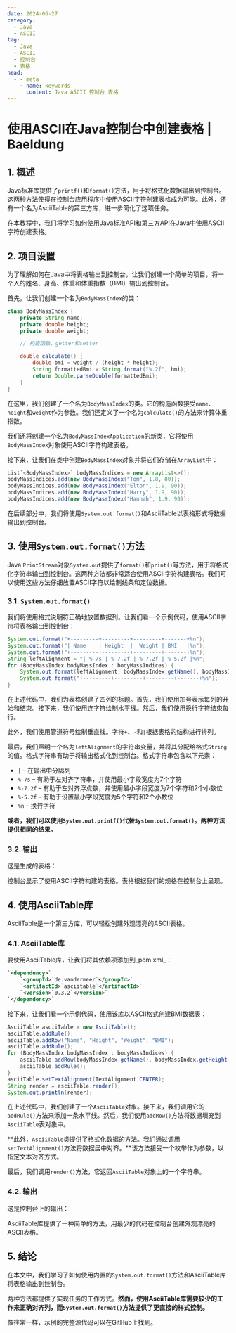 ```yaml
---
date: 2024-06-27
category:
  - Java
  - ASCII
tag:
  - Java
  - ASCII
  - 控制台
  - 表格
head:
  - - meta
    - name: keywords
      content: Java ASCII 控制台 表格
---
```


# 使用ASCII在Java控制台中创建表格 | Baeldung

## 1. 概述

Java标准库提供了`printf()`和`format()`方法，用于将格式化数据输出到控制台。这两种方法使得在控制台应用程序中使用ASCII字符创建表格成为可能。此外，还有一个名为AsciiTable的第三方库，进一步简化了这项任务。

在本教程中，我们将学习如何使用Java标准API和第三方API在Java中使用ASCII字符创建表格。

## 2. 项目设置

为了理解如何在Java中将表格输出到控制台，让我们创建一个简单的项目，将一个人的姓名、身高、体重和体重指数（BMI）输出到控制台。

首先，让我们创建一个名为`BodyMassIndex`的类：

```java
class BodyMassIndex {
    private String name;
    private double height;
    private double weight;

    // 构造函数，getter和setter

    double calculate() {
        double bmi = weight / (height * height);
        String formattedBmi = String.format("%.2f", bmi);
        return Double.parseDouble(formattedBmi);
    }
}
```

在这里，我们创建了一个名为`BodyMassIndex`的类。它的构造函数接受`name`、`height`和`weight`作为参数。我们还定义了一个名为`calculate()`的方法来计算体重指数。

我们还将创建一个名为`BodyMassIndexApplication`的新类，它将使用`BodyMassIndex`对象使用ASCII字符构建表格。

接下来，让我们在类中创建`BodyMassIndex`对象并将它们存储在`ArrayList`中：

```java
List`<BodyMassIndex>` bodyMassIndices = new ArrayList<>();
bodyMassIndices.add(new BodyMassIndex("Tom", 1.8, 80));
bodyMassIndices.add(new BodyMassIndex("Elton", 1.9, 90));
bodyMassIndices.add(new BodyMassIndex("Harry", 1.9, 90));
bodyMassIndices.add(new BodyMassIndex("Hannah", 1.9, 90));
```

在后续部分中，我们将使用`System.out.format()`和AsciiTable以表格形式将数据输出到控制台。

## 3. 使用`System.out.format()`方法

Java `PrintStream`对象`System.out`提供了`format()`和`print()`等方法，用于将格式化字符串输出到控制台。这两种方法都非常适合使用ASCII字符构建表格。我们可以使用这些方法仔细放置ASCII字符以绘制线条和定位数据。

### 3.1. `System.out.format()`

我们将使用格式说明符正确地放置数据列。让我们看一个示例代码，使用ASCII字符将表格输出到控制台：

```java
System.out.format("+---------+---------+---------+-------+%n");
System.out.format("| Name    | Height  |  Weight | BMI   |%n");
System.out.format("+---------+---------+---------+-------+%n");
String leftAlignment = "| %-7s | %-7.2f | %-7.2f | %-5.2f |%n";
for (BodyMassIndex bodyMassIndex : bodyMassIndices) {
    System.out.format(leftAlignment, bodyMassIndex.getName(), bodyMassIndex.getHeight(), bodyMassIndex.getWeight(), bodyMassIndex.calculate());
    System.out.format("+---------+---------+---------+-------+%n");
}
```

在上述代码中，我们为表格创建了四列的标题。首先，我们使用加号表示每列的开始和结束。接下来，我们使用连字符绘制水平线。然后，我们使用换行字符结束每行。

此外，我们使用管道符号绘制垂直线。字符`+`、`-`和`|`根据表格的结构进行排列。

最后，我们声明一个名为`leftAlignment`的字符串变量，并将其分配给格式`String`的值。格式字符串有助于将输出格式化到控制台。格式字符串包含以下元素：

- `|` – 在输出中分隔列
- `%-7s` – 有助于左对齐字符串，并使用最小字段宽度为7个字符
- `%-7.2f` – 有助于左对齐浮点数，并使用最小字段宽度为7个字符和2个小数位
- `%-5.2f` – 有助于设置最小字段宽度为5个字符和2个小数位
- `%n` – 换行字符

**或者，我们可以使用`System.out.printf()`代替`System.out.format()`。两种方法提供相同的结果。**

### 3.2. 输出

这是生成的表格：

控制台显示了使用ASCII字符构建的表格。表格根据我们的规格在控制台上呈现。

## 4. 使用AsciiTable库

AsciiTable是一个第三方库，可以轻松创建外观漂亮的ASCII表格。

### 4.1. AsciiTable库

要使用AsciiTable库，让我们将其依赖项添加到_pom.xml_：

```xml
`<dependency>`
    `<groupId>`de.vandermeer`</groupId>`
    `<artifactId>`asciitable`</artifactId>`
    `<version>`0.3.2`</version>`
`</dependency>`
```

接下来，让我们看一个示例代码，使用该库以ASCII格式创建BMI数据表：

```java
AsciiTable asciiTable = new AsciiTable();
asciiTable.addRule();
asciiTable.addRow("Name", "Height", "Weight", "BMI");
asciiTable.addRule();
for (BodyMassIndex bodyMassIndex : bodyMassIndices) {
    asciiTable.addRow(bodyMassIndex.getName(), bodyMassIndex.getHeight(), bodyMassIndex.getWeight(), bodyMassIndex.calculate());
    asciiTable.addRule();
}
asciiTable.setTextAlignment(TextAlignment.CENTER);
String render = asciiTable.render();
System.out.println(render);
```

在上述代码中，我们创建了一个`AsciiTable`对象。接下来，我们调用它的`addRule()`方法来添加一条水平线。然后，我们使用`addRow()`方法将数据填充到`AsciiTable`表对象中。

**此外，`AsciiTable`类提供了格式化数据的方法。我们通过调用`setTextAlignment()`方法将数据居中对齐。**该方法接受一个枚举作为参数，以指定文本对齐方式。

最后，我们调用`render()`方法，它返回`AsciiTable`对象上的一个字符串。

### 4.2. 输出

这是控制台上的输出：

AsciiTable库提供了一种简单的方法，用最少的代码在控制台创建外观漂亮的ASCII表格。

## 5. 结论

在本文中，我们学习了如何使用内置的`System.out.format()`方法和AsciiTable库将表格输出到控制台。

两种方法都提供了实现任务的工作方式。**然而，使用AsciiTable库需要较少的工作来正确对齐列，而`System.out.format()`方法提供了更直接的样式控制。**

像往常一样，示例的完整源代码可以在GitHub上找到。